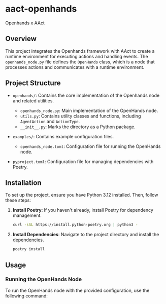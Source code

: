 # aact-openhands

Openhands x AAct

## Overview

This project integrates the Openhands framework with AAct to create a runtime environment for executing actions and handling events. The `openhands_node.py` file defines the `OpenHands` class, which is a node that processes actions and communicates with a runtime environment.

## Project Structure

- `openhands/`: Contains the core implementation of the Openhands node and related utilities.
  - `openhands_node.py`: Main implementation of the OpenHands node.
  - `utils.py`: Contains utility classes and functions, including `AgentAction` and `ActionType`.
  - `__init__.py`: Marks the directory as a Python package.

- `examples/`: Contains example configuration files.
  - `openhands_node.toml`: Configuration file for running the OpenHands node.

- `pyproject.toml`: Configuration file for managing dependencies with Poetry.

## Installation

To set up the project, ensure you have Python 3.12 installed. Then, follow these steps:

1. **Install Poetry**: If you haven't already, install Poetry for dependency management.
   ```bash
   curl -sSL https://install.python-poetry.org | python3 -
   ```

2. **Install Dependencies**: Navigate to the project directory and install the dependencies.
   ```bash
   poetry install
   ```

## Usage

### Running the OpenHands Node

To run the OpenHands node with the provided configuration, use the following command:
